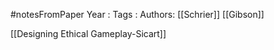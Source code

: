 #notesFromPaper
Year   :
Tags   :
Authors: [[Schrier]] [[Gibson]]

[[Designing Ethical Gameplay-Sicart]]
